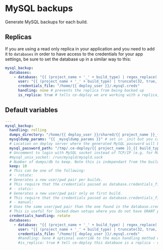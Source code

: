 # MySQL backups
Generate MySQL backups for each build.

## Replicas
If you are using a read only replica in your application and you need to add it to `databases` in order to have access to the credentials for your app settings, be sure to set the database up in a similar way to this:

```yaml
mysql_backup:
  databases:
    - database: "{{ (project_name + '_' + build_type) | regex_replace('-', '_') }}"
      user: "{{ (project_name + '_' + build_type) | truncate(32, true, '', 0) }}"
      credentials_file: "/home/{{ deploy_user }}/.mysql.creds"
      handling: none # prevents the replica from being backed up
      is_replica: true # tells ce-deploy we are working with a replica, so it will implement a pause
```

<!--ROLEVARS-->
## Default variables
```yaml
---
mysql_backup:
  handling: rolling
  dumps_directory: "/home/{{ deploy_user }}/shared/{{ project_name }}_{{ build_type }}/db_backups/mysql/build"
  mysqldump_params: "{{ _mysqldump_params }}" # set in _init but you can override here
  # Location on deploy server where the generated MySQL password will be stashed - should be temporary storage
  mysql_password_path: "/tmp/.ce-deploy/{{ project_name }}_{{ build_type }}_{{ build_number }}"
  # Uncomment to login with MySQL socket instead of TCP/IP (e.g. for MariaDB after secure set-up)
  #mysql_unix_socket: /run/mysqld/mysqld.sock
  # Number of dumps/db to keep. Note this is independant from the build codebases.
  keep: 10
  # This can be one of the following:
  # - rotate:
  # Generates a new user/pwd pair per builds.
  # This require that the credentials passed as database.credentials_file have GRANT permissions.
  # - static:
  # Generates a new user/pwd pair only on first build.
  # This require that the credentials passed as database.credentials_file have GRANT permissions.
  # - manual:
  # Uses the same user/pwd pair than the one found in the database.credentials_file.
  # This is useful for locked-down setups where you do not have GRANT permissions.
  credentials_handling: rotate
  databases:
    - database: "{{ (project_name + '_' + build_type) | regex_replace('-', '_') }}" # avoid hyphens in MySQL database names
      user: "{{ (project_name + '_' + build_type) | truncate(32, true, '', 0) }}" # 32 char limit
      credentials_file: "/home/{{ deploy_user }}/.mysql.creds"
      #handling: none # optional override to the main handling method on a per database basis - must be 'none' for replicas
      #is_replica: true # tell ce-deploy this database is a replica - can only be true, remove/comment out if not required

```

<!--ENDROLEVARS-->

<!--TOC-->
<!--ENDTOC-->
